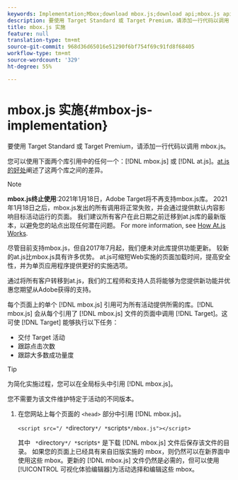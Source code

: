 ```yaml
---
keywords: Implementation;Mbox;download mbox.js;download api;mbox.js api
description: 要使用 Target Standard 或 Target Premium，请添加一行代码以调用 mbox.js。
title: mbox.js 实施
feature: null
translation-type: tm+mt
source-git-commit: 968d36d65016e51290f6bf754f69c91fd8f68405
workflow-type: tm+mt
source-wordcount: '329'
ht-degree: 55%

---
```



# mbox.js 实施{#mbox-js-implementation}

要使用 Target Standard 或 Target Premium，请添加一行代码以调用 mbox.js。

您可以使用下面两个库引用中的任何一个：[!DNL mbox.js] 或 [!DNL at.js]。[at.js 的好处](/help/c-implementing-target/c-implementing-target-for-client-side-web/t-mbox-download/c-target-atjs-implementation/target-atjs-implementation.md#benefits)阐述了这两个库之间的差异。

>[!NOTE]
>
>**mbox.js终止使用**:2021年1月18日，Adobe Target将不再支持mbox.js库。 2021年1月18日之后，mbox.js发出的所有调用将正常失败，并会通过提供默认内容影响目标活动运行的页面。 我们建议所有客户在此日期之前迁移到at.js库的最新版本，以避免您的站点出现任何潜在问题。 For more information, see [How At.js Works](/help/c-implementing-target/c-implementing-target-for-client-side-web/c-how-atjs-works/how-atjs-works.md).
>
>尽管目前支持mbox.js，但自2017年7月起，我们便未对此库提供功能更新。 较新的at.js比mbox.js具有许多优势。 at.js可缩短Web实施的页面加载时间，提高安全性，并为单页应用程序提供更好的实施选项。
>
>通过将所有客户转移到at.js，我们的工程师和支持人员将能够为您提供新功能并优惠您期望从Adobe获得的支持。

每个页面上的单个 [!DNL mbox.js] 引用可为所有活动提供所需的库。[!DNL mbox.js] 会从每个引用了 [!DNL mbox.js] 文件的页面中调用 [!DNL Target]。这可使 [!DNL Target] 能够执行以下任务：

* 交付 Target 活动
* 跟踪点击次数
* 跟踪大多数成功量度

>[!TIP]
>
>为简化实施过程，您可以在全局标头中引用 [!DNL mbox.js]。

您不需要为该文件维护特定于活动的不同版本。

1. 在您网站上每个页面的 `<head>` 部分中引用 [!DNL mbox.js]。

   `<script src="/ *`directory`*/ *`scripts`*/mbox.js"></script>`

   其中 ` *`directory`*/ *`scripts`*` 是下载 [!DNL mbox.js] 文件后保存该文件的目录。
如果您的页面上已经具有来自旧版实施的 mbox，则仍然可以在新界面中使用这些 mbox。更新的 [!DNL mbox.js] 文件仍然是必需的，但可以使用[!UICONTROL 可视化体验编辑器]为活动选择和编辑这些 mbox。
